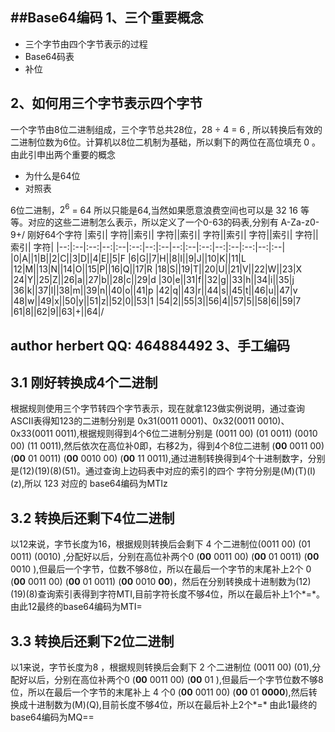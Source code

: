 ##Base64编码
1、三个重要概念
----
+  三个字节由四个字节表示的过程
+  Base64码表
+  补位

2、如何用三个字节表示四个字节
----
一个字节由8位二进制组成，三个字节总共28位，28 ÷ 4 = 6 , 所以转换后有效的二进制位数为6位。计算机以8位二机制为基础，所以剩下的两位在高位填充 0 。由此引申出两个重要的概念
+  为什么是64位
+  对照表

6位二进制，$2^6$ = 64 所以只能是64,当然如果愿意浪费空间也可以是 32 16 等等。对应的这些二进制怎么表示，所以定义了一个0-63的码表,分别有 A-Za-z0-9+/ 刚好64个字符
|索引| 字符||索引| 字符||索引| 字符||索引| 字符||索引| 字符||索引| 字符|
|--:|:--|:--:|--:|:--|:--:|--:|:--|--:|:--|:--:|--:|:--|:--:|--:|:--|
|0|A||1|B||2|C||3|D||4|E||5|F
|6|G||7|H||8|I||9|J||10|K||11|L
|12|M||13|N||14|O||15|P||16|Q||17|R
|18|S||19|T||20|U||21|V||22|W||23|X
|24|Y||25|Z||26|a||27|b||28|c||29|d
|30|e||31|f||32|g||33|h||34|i||35|j
|36|k||37|l||38|m||39|n||40|o||41|p
|42|q||43|r||44|s||45|t||46|u||47|v
|48|w||49|x||50|y||51|z||52|0||53|1
|54|2||55|3||56|4||57|5||58|6||59|7
|61|8||62|9||63|+||64|/

author herbert QQ: 464884492
3、手工编码
----

3.1 刚好转换成4个二进制 
---

根据规则使用三个字节转四个字节表示，现在就拿123做实例说明，通过查询ASCII表得知123的二进制分别是 0x31(0011 0001)、0x32(0011 0010)、0x33(0011 0011),根据规则得到4个6位二进制分别是 (0011 00) (01 0011) (0010 00) (11 0011),然后依次在高位补0即，右移2为，得到4个8位二进制 (**00** 0011 00) (**00** 01 0011) (**00** 0010 00) (**00** 11 0011),通过进制转换得到4个十进制数字，分别是(12)(19)(8)(51)。通过查询上边码表中对应的索引的四个 字符分别是(M)(T)(I)(z),所以 123 对应的 base64编码为MTIz

3.2 转换后还剩下4位二进制
----

以12来说，字节长度为16，根据规则转换后会剩下 4 个二进制位(0011 00) (01 0011) (0010) ,分配好以后，分别在高位补两个0  (**00** 0011 00) (**00** 01 0011) (**00** 0010 ),但最后一个字节，位数不够8位，所以在最后一个字节的末尾补上2个 0  (**00** 0011 00) (**00** 01 0011) (**00** 0010 **00**)，然后在分别转换成十进制数为(12)(19)(8)查询索引表得到字符MTI,目前字符长度不够4位，所以在最后补上1个*=*。由此12最终的base64编码为MTI= 

3.3 转换后还剩下2位二进制
----

以1来说，字节长度为8 ，根据规则转换后会剩下 2 个二进制位 (0011 00) (01),分配好以后，分别在高位补两个0 (**00** 0011 00) (**00** 01 ),但最后一个字节位数不够8位，所以在最后一个字节的末尾补上 4 个0 (**00** 0011 00) (**00** 01 **0000**),然后转换成十进制数为(M)(Q),目前长度不够4位，所以在最后补上2个*=* 由此1最终的base64编码为MQ==
